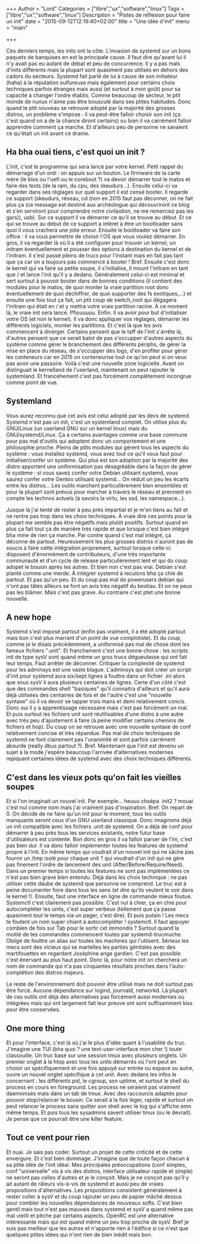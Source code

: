 +++
Author = "Lord"
Categories = ["libre","ux","software","linux"]
Tags = ["libre","ux","software","linux"]
Description = "Pistes de réflexion pour faire un init"
date = "2015-09-12T12:19:40+02:00"
title = "Une idée d'init"
menu = "main"

+++

Ces derniers temps, les inits ont la côte. L'invasion de systemd sur un bons paquets de banquises en est la principale cause. Il faut dire qu'avant lui il n'y avait pas eu autant de débat et peu de concurrence. Il y a pas mals d'inits différents mais la plupart sont quasiment pas utilisés en dehors des cadors du secteurs. Systemd fait parlé de lui à cause de son initiateur (haha) à la réputation sulfureuse mais également pour certains choix techniques parfois étranges mais aussi (et surtout à mon goût) pour sa capacité à changer l'ordre établis. Comme beaucoup de secteur, le ptit monde de nunux n'aime pas être bousculé dans ses ptites habitudes. Donc quand le ptit nouveau se retrouve adopté par la majorité des grosses distros, un problème s'impose : il va peut-être falloir choisir son init (ça c'est quand on a de la chance diront certains) ou bien il va carrément falloir apprendre comment ça marche. Et d'ailleurs peu de personne ne savaient ce qu'était un init avant ce drame.

## Ha bha ouai tiens, c'est quoi un init ?
L'init, c'est le programme qui sera lancé par votre kernel. Petit rappel du démarrage d'un ordi : on appuis sur un bouton. Le firmware de la carte mère (le bios ou l'uefi ou le coreboot ?) va devoir démarrer tout le matos et faire des tests (de la ram, du cpu, des skeudurs…). Ensuite celui-ci va regarder dans ses règlages sur quel support il est censé booter. Il regarde ce support (skeudurs, réseau, cd (non en 2015 faut pas déconner, on ne fait plus ça (ce message est destiné aux archéologue qui découvriront ce blog et s'en serviront pour comprendre notre civilastion, ne me remerciez pas les gars)), usb). Sur ce support il va démarrer ce qu'il se trouve au début. Et ce qui se trouve au début de ce support a intéret à être un bootloader sans quoi il vous crachera une jolie erreur. Ensuite le bootloader va faire son office : il va vous permettre de choisir l'OS que vous voulez démarrer. En gros, il va regarder là où il a été configurer pour trouver un kernel, un initram éventuellement et pousser des options à destination du kernel et de l'initram. Il s'est passé pleins de trucs pour l'instant mais en fait pas tant que ça car on a toujours pas commencé à booter ! Bref. Ensuite c'est donc le kernel qui va faire sa petite soupe, il s'initialise, il mount l'initram en tant que / et lance l'init qu'il y a dedans. Généralement celui-ci est minimal et sert surtout à pouvoir booter dans de bonnes conditions (il contient des modules pour le matos, de quoi monter la vraie partition root donc éventuellement de quoi déchiffrer, de quoi supporter des fs exotiques,…) et ensuite une fois tout ça fait, un ptit coup de switch_root qui dégagera l'initram qui était en / et y mettra votre vraie partition racine. À ce moment là, le vraie init sera lancé. Pfiouuuuu. Enfin. Il va avoir pour but d'initialiser votre OS (et non le kernel). Il va donc appliquer vos règlages, démarrer les différents logiciels, monter les partitions. Et c'est là que les avis commencent à diverger. Certains pensent que le taff de l'init s'arrête là, d'autres pensent que ce serait balot de pas s'occupper d'autres aspects du système comme gérer le branchement des différents périphs, de gérer la mise en place du réseau, de s'occupper des logs, d'en profiter pour gérer les conteneurs car en 2015 on conteneurise tout ce qu'on peut si on veux pas avoir une passoire. Voilà c'est une nouvelle zone logicielle. Avant on distinguait le kernelland de l'userland, maintenant on peut rajouter le systemland. Et francehement c'est pas forcément complètement incongrue comme point de vue.

## Systemland
Vous aurez reconnu que cet avis est celui adopté par les devs de systemd. Systemd n'est pas un init, c'est un systemland complet. On utilise plus du GNU/Linux (un userland GNU sur un kernel linux) mais du GNU/systemd/Linux. Ça a certains avantages comme une base commune pour pas mal d'outils qui adoptent donc un comportement et une philosophie proche. Pleins de ptits modules qui gèrent tous les aspects du système : vous installez systemd, vous avez tout ce qu'il vous faut pour initialiser/confer un système. Qui plus est son adoption par la majorité des distro apportent une uniformisation pas désagréable dans la façon de gérer le système : si vous savez confer votre Debian utilisant systemd, vous saurez confer votre Gentoo utilisant systemd… On réduit un peu les écarts entre les distros… Les outils marchent particulièrement bien ensembles et pour la plupart sont prévus pour marcher à travers le réseau et prennent en compte les technos actuels (à savoirs la virtu, les ssd, les namespace…).

Jusque là j'ai tenté de rester à peu près impartial et je m'en tiens au fait et ne rentre pas trop dans les choix techniques. À vraie dire ces points pour la plupart me semble pas être négatifs mais plutôt positifs. Surtout quand en plus ça fait tout ça de manière très rapide et que lorsque c'est bien intégré bha mine de rien ça marche. Par contre quand c'est mal intégré, ça déconne de partout. Heureusement les plus grosses distros n'auront pas de soucis à faire cette intégration proprement, surtout lorsque celle-ci disposent d'énormément de contributeurs, d'une très importante communauté et d'un cycle de release particulièrement lent et qui du coup adopet le bousin après les autres. Et bien non c'est pas vrai. Debian s'est planté comme une merde. À intégrer systemd à reculons bha ça chie de partout. Et pas qu'un peu. Et du coup pas mal de powerusers debian qui n'ont pas tâtés ailleurs se font un avis très négatif du bestiau. Et on ne peux pas les blâmer. Mais c'est pas grave. Au contraire c'est ptet une bonne nouvelle.

## A new hope
Systemd s'est imposé partout (enfin pas vraiment, il a été adopté partout mais bon c'est plus marrant d'un point de vue complotiste). Et du coup, comme je le disais précédemment, a uniformisé pas mal de chose dont les fameux fichiers ".unit". Et franchement c'est une bonne chose : les scripts init de type sysV sont quand même un gros trucs dégueulasse qui ont fait leur temps. Faut arrêter de déconner. Critiquer la complexité de systemd pour les adminsys est une vaste blague. L'adminsys qui doit créer un script d'init pour systemd aura six/sept lignes à fouttre dans un fichier .ini alors que sous sysV il aura plusieurs centaines de lignes. Certe d'un côté c'est que des commandes shell "basiques" qu'il connaitra d'ailleurs et qu'il aura déjà utilisées des centaines de fois et de l'autre c'est une "nouvelle syntaxe" où il va devoir se tapper trois mans et demi relativement concis. Donc oui il y a apprentissage nécessaire mais c'est pas forcément un mal. Et puis surtout les fichiers unit sont réutilisables d'une distro à une autre avec très peu d'ajustement à faire (à peine modifier certains chemins de fichiers et hop). Du coup on se retrouve avec une nouvelle syntaxe de conf relativement concise et très répandue. Pas mal de choix techniques de systemd ne font clairement pas l'unanimité et sont parfois carrément absurde (really dbus partout ?). Bref. Maintenant que l'init est devenu un sujet à la mode j'espère beaucoup l'arrivée d'alternatives modernes repiquant certaines idées de systemd avec des choix techniques différents.

## C'est dans les vieux pots qu'on fait les vieilles soupes
Et si l'on imaginait un nouvel init. Par exemple… heuuu chsépa. init2 ? mouai c'est nul comme nom mais j'ai vraiment pas d'inspiration. Bref. On repart de 0. On décide de ne faire qu'un init pour le moment, tous les outils manquants seront ceux d'un GNU userland classique. Donc imaginons déjà un init compatible avec les fichiers .unit de systemd. On a déjà de conf pour démarrer à peu près tous les services existants, notre futur base d'utilisateurs est contente. Bon donc en gros il va falloir parser de l'ini, c'est pas bien dur. Il va donc falloir implémenter toutes les features de systemd propre à l'init. En même temps qui voudrait d'un nouvel init qui ne sâche pas fournir un /tmp isolé pour chaque unit ? qui voudrait d'un init qui ne gère pas finement l'ordre de lancement des unit (After/Before/Require/Need). Dans un premier temps si toutes les features ne sont pas implémentées ce n'est pas bien grave bien entendu. Déjà dans les choix technique : ne pas utiliser cette daube de systemd que personne ne comprend. Le truc est à peine documenter foire dans tous les sens (et dire qu'ils veulent le voir dans le kernel !). Ensuite, faut une interface en ligne de commande mieux foutue. Systemctl c'est clairement pas possible. C'est nul à chier, ça en chie pour autocompléter les units, c'est super verbeux (tellement que ça passe quasiment tout le temps via un pager, c'est dire). Et puis putain ! Les mecs te foutent un nom super chiant à autocompléter ! systemctl. Il faut appuyer combien de fois sur Tab pour le sortir cet immondis ? Surtout quand la moitié de tes commandes commencent toutes par systemd-trucmuche. Obligé de fouttre un alias sur toutes les machines qui l'utiisent. Sérieux les mecs sont des vicieux qui se martelles les parties génitales avec des martifouettes en regardant Joséphine ange gardien. C'est pas possible c'est énervant au plus haut point. Donc là, pour notre init on cherchera un nom de commande qui n'a pas cinquantes résultats proches dans l'auto-complétion des distros majeurs.

Le reste de l'environnement doit pouvoir être utilisé mais ne doit surtout pas être forcé. Aucune dépendance sur logind, journald, networkd. Là plupart de ces outils ont déjà des alternatives pas forcément aussi modernes ou intégrées mais qui ont largement fait leur preuve ont sont suffisamment kiss pour être conservées.

## One more thing
Et pour l'interface, c'est là où j'ai le plus d'idée quant à l'usabilité du truc. J'imagine une TUI (bha quoi ? une text-user-interface mon cher !) toute classouille. Un truc basé sur une session tmux avec plusieurs onglets. Un premier onglet à la htop avec tous les units démarrés où l'ont peut en choisir un spécifiquement et une fois appuyé sur entrée ou espace ou autre, ouvre un nouvel onglet spécifique à cet unit. Avec dedans les infos le concernant : les différents pid, le cgroup, son uptime, et surtout le shell du process en cours en foreground. Les process ne seraient pas vraiment daemonisés mais dans un tab de tmux. Avec des raccourcis adaptés pour pouvoir stop/relancer le bousin. Ce serait à la fois léger, rapide et surtout on peut relancer le process sans quitter son shell avec le log qui s'affiche emn même temps. Et puis tous les sysadmins savent utiliser tmux (ou le devrait). Je pense que ce pourrait être une killer feature.

## Tout ce vent pour rien
Et ouai. Je sais pas coder. Surtout un projet de cette criticité et de cette envergure. Et c'est bien dommage. J'imagine que de toute façon chacun à sa ptite idée de l'init idéal. Mes principales préoccupations (conf simples, conf "universelle" vis à vis des distros, interface utilisateur rapide et simple) ne seront pas celles d'autres et je le conçoit. Mais je ne conçoit pas qu'il y ait autant de râleurs vis-à-vis de systemd et aussi peu de vraies propositions d'alternatives. Les propositions consistent généralement à rester coller à sysV et du coup rajouter un peu de papier mâché dessus pour combler les nouvelles dépendances de nouveaux softs. C'est bien gentil mais tout n'est pas mauvais dans systemd et sysV a quand même pas mal vieilli et pêche par certains aspects. OpenRC est une alternative intéressante mais qui est quand même un peu trop proche de sysV. Bref je suis pas meilleur que les autres et n'apporte rien à l'édifice si ce n'est que quelques ptites idées qui n'ont rien de bien inédit mais bon.

